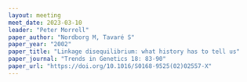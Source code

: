 ```yaml
---
layout: meeting
meet_date: 2023-03-10
leader: "Peter Morrell"
paper_author: "Nordborg M, Tavaré S"
paper_year: "2002"
paper_title: "Linkage disequilibrium: what history has to tell us"
paper_journal: "Trends in Genetics 18: 83-90"
paper_url: "https://doi.org/10.1016/S0168-9525(02)02557-X"
---
```

